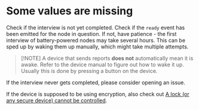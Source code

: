 # Some values are missing

Check if the interview is not yet completed. Check if the `ready` event has been emitted for the node in question. If not, have patience - the first interview of battery-powered nodes may take several hours. This can be sped up by waking them up manually, which might take multiple attempts.

> [!NOTE] A device that sends reports **does not** automatically mean it is awake. Refer to the device manual to figure out how to wake it up. Usually this is done by pressing a button on the device.

If the interview never gets completed, please consider opening an issue.

If the device is supposed to be using encryption, also check out [A lock (or any secure device) cannot be controlled](troubleshooting/lock-uncontrollable.md).
